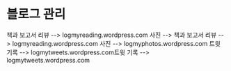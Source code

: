 # 블로그 관리


책과 보고서 리뷰 --> logmyreading.wordpress.com
사진 --> 책과 보고서 리뷰 --> logmyreading.wordpress.com
사진 --> logmyphotos.wordpress.com
트윗 기록 --> logmytweets.wordpress.com트윗 기록 --> logmytweets.wordpress.com